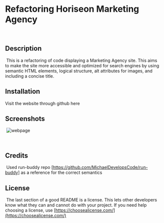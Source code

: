 # Refactoring Horiseon Marketing Agency
​
## Description 
​
This is a refactoring of code displaying a Marketing Agency site. This aims to make the site more accessible and optimized for search engines by using semantic HTML elements, logical structure, alt attributes for images, and including a concise title. 
​​
​
## Installation

​Visit the website through github here ​
​
## Screenshots 
​ ![webpage](./Develop/assets/images/screenshot.png)

​
​
## Credits
​
Used run-buddy repo [https://github.com/MichaelDevelopsCode/run-buddy] as a reference for the correct semantics
​
​
​
## License
​
The last section of a good README is a license. This lets other developers know what they can and cannot do with your project. If you need help choosing a license, use [https://choosealicense.com/](https://choosealicense.com/)
​
​